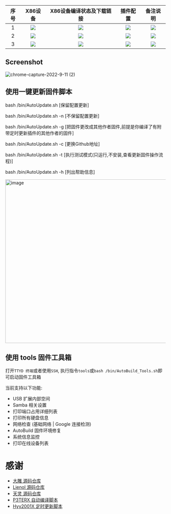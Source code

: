 |   序号    |     X86设备  |   X86设备编译状态及下载链接 |   插件配置   | 备注说明   |
| :-----------------: | :-------------: |:-----------------: | :-----------------: |  :-----------------: | 
| 1 |   [![](https://img.shields.io/badge/WayneSG%40OpenWrt-X86__64(Lean)-lightgrey)](https://github.com/waynesg/AutoBuild-OpenWrt/blob/main/.github/workflows/build_x64_18.06.yml)    | [![](https://github.com/waynesg/AutoBuild-OpenWrt/workflows/18.06/badge.svg)](https://github.com/waynesg/AutoBuild-OpenWrt/actions/workflows/build_x64_18.06.yml) |[![](https://img.shields.io/badge/编译-配置-orange.svg)](https://github.com/waynesg/AutoBuild-OpenWrt/blob/main/build/Lede_source/.config) | ![](https://img.shields.io/github/last-commit/waynesg/AutoBuild-OpenWrt.svg)
| 2 |   [![](https://img.shields.io/badge/WayneSG%40OpenWrt-X86__64(Immortalwrt)-lightgrey)](https://github.com/waynesg/AutoBuild-OpenWrt/blob/main/.github/workflows/build_x64_23.05.yml)    | [![](https://github.com/waynesg/AutoBuild-OpenWrt/workflows/23.05/badge.svg)](https://github.com/waynesg/AutoBuild-OpenWrt/actions/workflows/build_x64_21.02.yml) |[![](https://img.shields.io/badge/编译-配置-orange.svg)](https://github.com/waynesg/AutoBuild-OpenWrt/blob/main/build/immortalwrt_source/.config) | ![](https://img.shields.io/github/last-commit/waynesg/AutoBuild-OpenWrt.svg)
| 3 |    [![](https://img.shields.io/badge/WayneSG%40OpenWrt-X86__64(Official)-lightgrey)](https://github.com/waynesg/AutoBuild-OpenWrt/blob/main/.github/workflows/build_x64_22.03.yml)     |[![](https://github.com/waynesg/AutoBuild-OpenWrt/workflows/22.03/badge.svg)](https://github.com/waynesg/AutoBuild-OpenWrt/blob/main/.github/workflows/build_x64_22.03.yml) |[![](https://img.shields.io/badge/编译-配置-orange.svg)](https://github.com/waynesg/AutoBuild-OpenWrt/blob/main/build/Official_source/.config) | ![](https://img.shields.io/github/last-commit/waynesg/AutoBuild-OpenWrt.svg)

## Screenshot
![chrome-capture-2022-9-11 (2)](https://user-images.githubusercontent.com/82129072/195099530-6bf41731-bcf9-4fdf-9752-26f542330b03.gif)

## 使用一键更新固件脚本

bash /bin/AutoUpdate.sh				[保留配置更新]

bash /bin/AutoUpdate.sh	-n			[不保留配置更新]

bash /bin/AutoUpdate.sh	-g			[把固件更改成其他作者固件,前提是你编译了有附带定时更新插件的其他作者的固件]

bash /bin/AutoUpdate.sh	-c			[更换Github地址]

bash /bin/AutoUpdate.sh	-t			[执行测试模式(只运行,不安装,查看更新固件操作流程)]

bash /bin/AutoUpdate.sh	-h			[列出帮助信息]

<img width="514" alt="image" src="https://user-images.githubusercontent.com/82129072/195095833-fd593e25-8310-43fe-9e91-4836bcb6ee2a.png">

## 使用 tools 固件工具箱

   打开`TTYD 终端`或者使用`SSH`, 执行指令`tools`或`bash /bin/AutoBuild_Tools.sh`即可启动固件工具箱

   当前支持以下功能:

   - USB 扩展内部空间
   - Samba 相关设置
   - 打印端口占用详细列表
   - 打印所有硬盘信息
   - 网络检查 (基础网络 | Google 连接检测)
   - AutoBuild 固件环境修复
   - 系统信息监控
   - 打印在线设备列表

# 感谢
- [大雕 源码仓库](https://github.com/coolsnowwolf/lede.git)
- [Lienol 源码仓库](https://github.com/Lienol/openwrt.git)
- [天灵 源码仓库](https://github.com/project-openwrt/openwrt.git)
- [P3TERX 自动编译脚本](https://github.com/P3TERX/Actions-OpenWrt)
- [Hyy2001X 定时更新脚本](https://github.com/Hyy2001X/AutoBuild-Actions)
